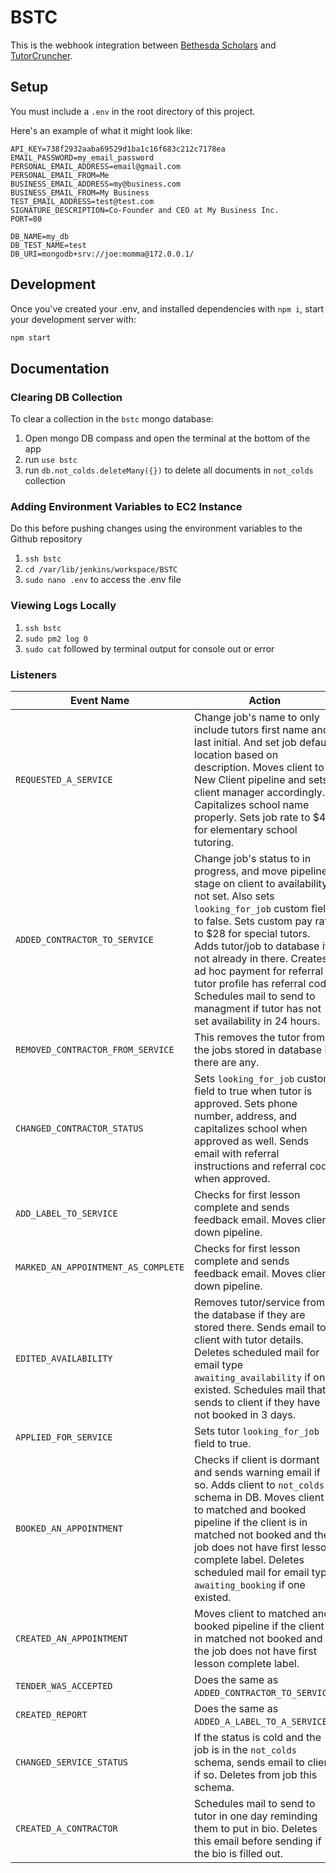 # BSTC
This is the webhook integration between [Bethesda Scholars](https://www.bethesdascholars.com/) and [TutorCruncher](https://tutorcruncher.com/).

## Setup
You must include a `.env` in the root directory of this project.

Here's an example of what it might look like:

```dotenv
API_KEY=738f2932aaba69529d1ba1c16f683c212c7178ea
EMAIL_PASSWORD=my_email_password
PERSONAL_EMAIL_ADDRESS=email@gmail.com
PERSONAL_EMAIL_FROM=Me
BUSINESS_EMAIL_ADDRESS=my@business.com
BUSINESS_EMAIL_FROM=My Business
TEST_EMAIL_ADDRESS=test@test.com
SIGNATURE_DESCRIPTION=Co-Founder and CEO at My Business Inc.
PORT=80

DB_NAME=my_db
DB_TEST_NAME=test
DB_URI=mongodb+srv://joe:momma@172.0.0.1/
```

## Development
Once you've created your .env, and installed dependencies with `npm i`, start your development server with:
```bash
npm start
```
## Documentation

### Clearing DB Collection
To clear a collection in the `bstc` mongo database:
1. Open mongo DB compass and open the terminal at the bottom of the app
2. run `use bstc`
3. run `db.not_colds.deleteMany({})` to delete all documents in `not_colds` collection

### Adding Environment Variables to EC2 Instance
Do this before pushing changes using the environment variables to the Github repository
1. `ssh bstc`
2. `cd /var/lib/jenkins/workspace/BSTC`
3. `sudo nano .env` to access the .env file

### Viewing Logs Locally
1. `ssh bstc`
2. `sudo pm2 log 0`
3. `sudo cat` followed by terminal output for console out or error

### Listeners

| Event Name                          | Action |
| -----------------------------       | ------ |
| `REQUESTED_A_SERVICE`               | Change job's name to only include tutors first name and last initial. And set job default location based on description. Moves client to New Client pipeline and sets client manager accordingly. Capitalizes school name properly. Sets job rate to $40 for elementary school tutoring. |
| `ADDED_CONTRACTOR_TO_SERVICE`       | Change job's status to in progress, and move pipeline stage on client to availability not set. Also sets `looking_for_job` custom field to false. Sets custom pay rate to $28 for special tutors. Adds tutor/job to database if not already in there. Creates ad hoc payment for referral if tutor profile has referral code. Schedules mail to send to managment if tutor has not set availability in 24 hours. |
| `REMOVED_CONTRACTOR_FROM_SERVICE`   | This removes the tutor from the jobs stored in database if there are any. |
| `CHANGED_CONTRACTOR_STATUS`         | Sets `looking_for_job` custom field to true when tutor is approved. Sets phone number, address, and capitalizes school when approved as well. Sends email with referral instructions and referral code when approved.|
| `ADD_LABEL_TO_SERVICE`              | Checks for first lesson complete and sends feedback email. Moves client down pipeline. |
| `MARKED_AN_APPOINTMENT_AS_COMPLETE` | Checks for first lesson complete and sends feedback email. Moves client down pipeline. |
| `EDITED_AVAILABILITY`               | Removes tutor/service from the database if they are stored there. Sends email to client with tutor details. Deletes scheduled mail for email type `awaiting_availability` if one existed. Schedules mail that sends to client if they have not booked in 3 days. |
| `APPLIED_FOR_SERVICE`               | Sets tutor `looking_for_job` field to true. |
| `BOOKED_AN_APPOINTMENT`             | Checks if client is dormant and sends warning email if so. Adds client to `not_colds` schema in DB. Moves client to matched and booked pipeline if the client is in matched not booked and the job does not have first lesson complete label. Deletes scheduled mail for email type `awaiting_booking` if one existed. |
| `CREATED_AN_APPOINTMENT`            | Moves client to matched and booked pipeline if the client is in matched not booked and the job does not have first lesson complete label. |
| `TENDER_WAS_ACCEPTED`               | Does the same as `ADDED_CONTRACTOR_TO_SERVICE`. |
| `CREATED_REPORT`                    | Does the same as `ADDED_A_LABEL_TO_A_SERVICE`. |
| `CHANGED_SERVICE_STATUS`            | If the status is cold and the job is in the `not_colds` schema, sends email to client if so. Deletes from job this schema. |
| `CREATED_A_CONTRACTOR`              | Schedules mail to send to tutor in one day reminding them to put in bio. Deletes this email before sending if the bio is filled out. |
